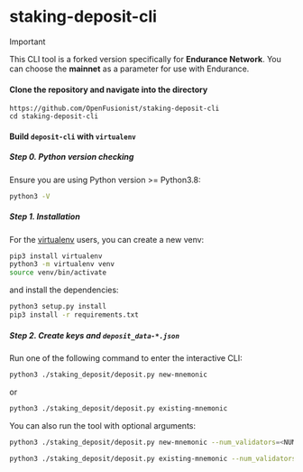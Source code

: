 # staking-deposit-cli

> [!IMPORTANT]  
> This CLI tool is a forked version specifically for **Endurance Network**. You can choose the **mainnet** as a parameter for use with Endurance.

#### Clone the repository and navigate into the directory

```
https://github.com/OpenFusionist/staking-deposit-cli
cd staking-deposit-cli
```

#### Build `deposit-cli` with `virtualenv`

##### Step 0. Python version checking

Ensure you are using Python version >= Python3.8:

```sh
python3 -V
```

##### Step 1. Installation

For the [virtualenv](https://virtualenv.pypa.io/en/latest/) users, you can create a new venv:

```sh
pip3 install virtualenv
python3 -m virtualenv venv
source venv/bin/activate
```

and install the dependencies:

```sh
python3 setup.py install
pip3 install -r requirements.txt
```

##### Step 2. Create keys and `deposit_data-*.json`

Run one of the following command to enter the interactive CLI:

```sh
python3 ./staking_deposit/deposit.py new-mnemonic
```

or

```sh
python3 ./staking_deposit/deposit.py existing-mnemonic
```

You can also run the tool with optional arguments:

```sh
python3 ./staking_deposit/deposit.py new-mnemonic --num_validators=<NUM_VALIDATORS> --mnemonic_language=english --chain=mainnet --execution_address=<YOUR_WITHDRAW_ADDRESS>
```

```sh
python3 ./staking_deposit/deposit.py existing-mnemonic --num_validators=<NUM_VALIDATORS> --validator_start_index=<START_INDEX> --chain=mainnet --folder=<YOUR_FOLDER_PATH> --execution_address=<YOUR_WITHDRAW_ADDRESS>
```

